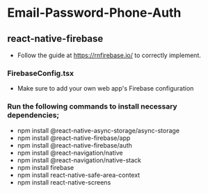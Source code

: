 # Email-Password-Phone-Auth

## react-native-firebase
- Follow the guide at https://rnfirebase.io/ to correctly implement.

### FirebaseConfig.tsx
- Make sure to add your own web app's Firebase configuration 

### Run the following commands to install necessary dependencies;
- npm install @react-native-async-storage/async-storage
- npm install @react-native-firebase/app
- npm install @react-native-firebase/auth
- npm install @react-navigation/native
- npm install @react-navigation/native-stack
- npm install firebase
- npm install react-native-safe-area-context
- npm install react-native-screens
